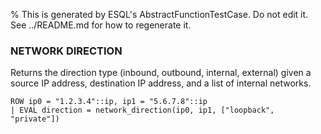 % This is generated by ESQL's AbstractFunctionTestCase. Do not edit it. See ../README.md for how to regenerate it.

### NETWORK DIRECTION
Returns the direction type (inbound, outbound, internal, external) given a source IP address, destination IP address, and a list of internal networks.

```esql
ROW ip0 = "1.2.3.4"::ip, ip1 = "5.6.7.8"::ip
| EVAL direction = network_direction(ip0, ip1, ["loopback", "private"])
```
